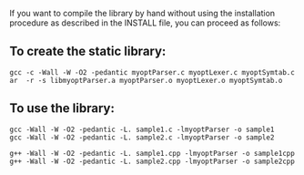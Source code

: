 If you want to compile the library by hand without using the installation procedure as described in the INSTALL file, you can proceed as follows:

To create the static library:
-----------------------------

    gcc -c -Wall -W -O2 -pedantic myoptParser.c myoptLexer.c myoptSymtab.c
    ar  -r -s libmyoptParser.a myoptParser.o myoptLexer.o myoptSymtab.o

To use the library:
-------------------

    gcc -Wall -W -O2 -pedantic -L. sample1.c -lmyoptParser -o sample1
    gcc -Wall -W -O2 -pedantic -L. sample2.c -lmyoptParser -o sample2

    g++ -Wall -W -O2 -pedantic -L. sample1.cpp -lmyoptParser -o sample1cpp
    g++ -Wall -W -O2 -pedantic -L. sample2.cpp -lmyoptParser -o sample2cpp
